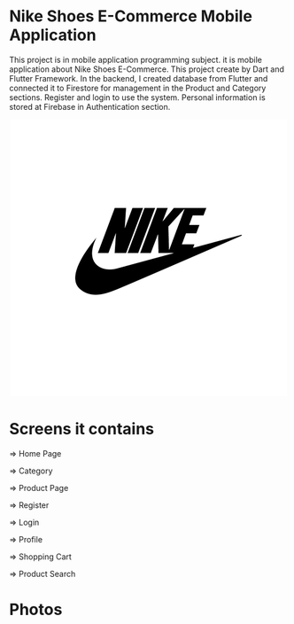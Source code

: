 # Nike Shoes E-Commerce Mobile Application
This project is in mobile application programming subject. it is mobile application about Nike Shoes E-Commerce. This project create by Dart and Flutter Framework.
In the backend, I created  database from Flutter and connected it to Firestore for management in the Product and Category sections. Register and login to use the system. Personal information is stored at Firebase in Authentication section.
<p align="center">
  <img src="images/logo.png">
<p/>

# Screens it contains
<p> => Home Page <p/>
<p> => Category <p/>
<p> => Product Page  <p/>
<p> => Register <p/>
<p> => Login <p/>
<p> => Profile <p/>
<p> => Shopping Cart <p/>
<p> => Product Search <p/>

# Photos


